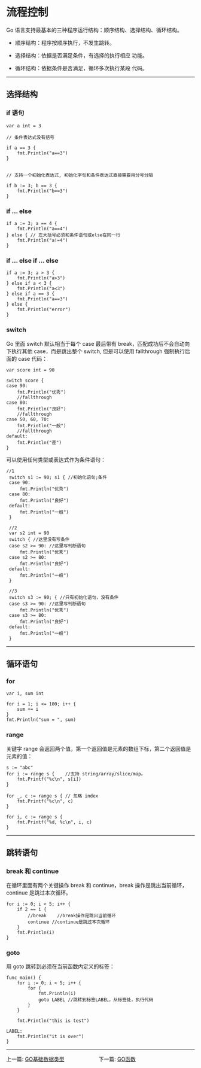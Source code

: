 # 流程控制

Go 语言支持最基本的三种程序运行结构：顺序结构、选择结构、循环结构。

- 顺序结构：程序按顺序执行，不发生跳转。

- 选择结构：依据是否满足条件，有选择的执行相应
功能。
- 循环结构：依据条件是否满足，循环多次执行某段
代码。

---

## 选择结构

### if 语句

```
var a int = 3

// 条件表达式没有括号

if a == 3 {
    fmt.Println("a==3")
}


// 支持一个初始化表达式, 初始化字句和条件表达式直接需要用分号分隔

if b := 3; b == 3 {
    fmt.Println("b==3")
}
```


### if ... else

```
if a := 3; a == 4 {
    fmt.Println("a==4")
} else { // 左大括号必须和条件语句或else在同一行
    fmt.Println("a!=4")
}
```


###  if ... else if ... else

```
if a := 3; a > 3 {
    fmt.Println("a>3")
} else if a < 3 {
    fmt.Println("a<3")
} else if a == 3 {
    fmt.Println("a==3")
} else {
    fmt.Println("error")
}
```


### switch

Go 里面 switch 默认相当于每个 case 最后带有 break，匹配成功后不会自动向下执行其他 case，而是跳出整个 switch, 但是可以使用 fallthrough 强制执行后面的 case 代码：

```
var score int = 90

switch score {
case 90:
    fmt.Println("优秀")
    //fallthrough
case 80:
    fmt.Println("良好")
    //fallthrough
case 50, 60, 70:
    fmt.Println("一般")
    //fallthrough
default:
    fmt.Println("差")
}
```

可以使用任何类型或表达式作为条件语句：

```
//1
 switch s1 := 90; s1 { //初始化语句;条件
 case 90:
     fmt.Println("优秀")
 case 80:
     fmt.Println("良好")
 default:
     fmt.Println("一般")
 }

 //2
 var s2 int = 90
 switch { //这里没有写条件
 case s2 >= 90: //这里写判断语句
     fmt.Println("优秀")
 case s2 >= 80:
     fmt.Println("良好")
 default:
     fmt.Println("一般")
 }

 //3
 switch s3 := 90; { //只有初始化语句，没有条件
 case s3 >= 90: //这里写判断语句
     fmt.Println("优秀")
 case s3 >= 80:
     fmt.Println("良好")
 default:
     fmt.Println("一般")
 }
```

---

## 循环语句

### for

```
var i, sum int

for i = 1; i <= 100; i++ {
    sum += i
}
fmt.Println("sum = ", sum)
```

### range

关键字 range 会返回两个值，第一个返回值是元素的数组下标，第二个返回值是元素的值：

```
s := "abc"
for i := range s {    //支持 string/array/slice/map。
    fmt.Printf("%c\n", s[i])
}

for _, c := range s { // 忽略 index
    fmt.Printf("%c\n", c)
}

for i, c := range s {
    fmt.Printf("%d, %c\n", i, c)
}
```

---

## 跳转语句

### break 和 continue

在循环里面有两个关键操作 break 和 continue，break 操作是跳出当前循环，continue 是跳过本次循环。

```
for i := 0; i < 5; i++ {
    if 2 == i {
        //break    //break操作是跳出当前循环
        continue //continue是跳过本次循环
    }
    fmt.Println(i)
}
```

### goto

用 goto 跳转到必须在当前函数内定义的标签：

```
func main() {
    for i := 0; i < 5; i++ {
        for {
            fmt.Println(i)
            goto LABEL //跳转到标签LABEL，从标签处，执行代码
        }
    }

    fmt.Println("this is test")

LABEL:
    fmt.Println("it is over")
}
```






---


上一篇: [GO基础数据类型](07_基础数据类型.md)   &emsp;&emsp;&emsp;&emsp;&emsp;&emsp; 下一篇: [GO函数](09_函数.md)
